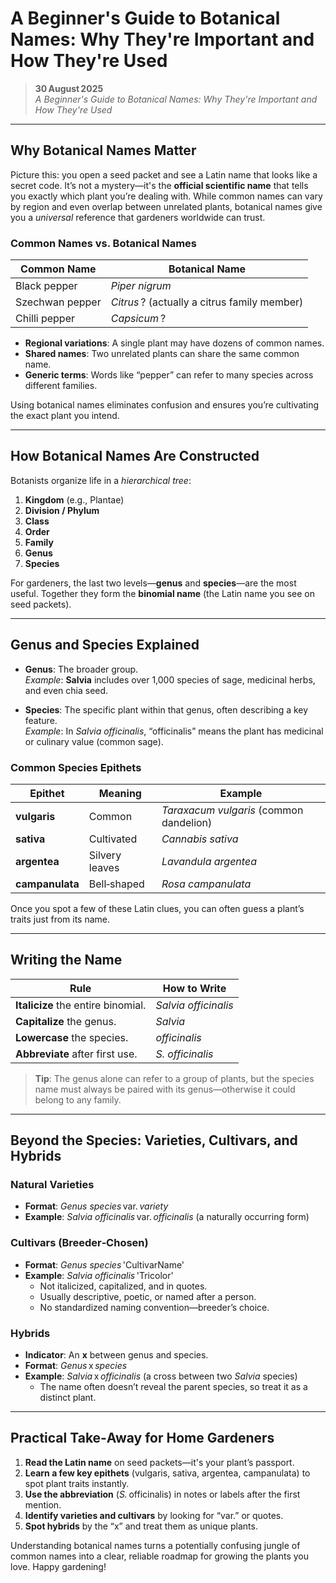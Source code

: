 # A Beginner's Guide to Botanical Names: Why They're Important and How They're Used

> **30 August 2025**  
> *A Beginner's Guide to Botanical Names: Why They're Important and How They're Used*  

---

## Why Botanical Names Matter

Picture this: you open a seed packet and see a Latin name that looks like a secret code. It’s not a mystery—it's the **official scientific name** that tells you exactly which plant you’re dealing with. While common names can vary by region and even overlap between unrelated plants, botanical names give you a *universal* reference that gardeners worldwide can trust.

### Common Names vs. Botanical Names

| **Common Name** | **Botanical Name** |
|-----------------|--------------------|
| Black pepper | *Piper nigrum* |
| Szechwan pepper | *Citrus* ? (actually a citrus family member) |
| Chilli pepper | *Capsicum* ? |

- **Regional variations**: A single plant may have dozens of common names.
- **Shared names**: Two unrelated plants can share the same common name.
- **Generic terms**: Words like “pepper” can refer to many species across different families.

Using botanical names eliminates confusion and ensures you’re cultivating the exact plant you intend.

---

## How Botanical Names Are Constructed

Botanists organize life in a *hierarchical tree*:

1. **Kingdom** (e.g., Plantae)  
2. **Division / Phylum**  
3. **Class**  
4. **Order**  
5. **Family**  
6. **Genus**  
7. **Species**

For gardeners, the last two levels—**genus** and **species**—are the most useful. Together they form the **binomial name** (the Latin name you see on seed packets).

---

## Genus and Species Explained

- **Genus**: The broader group.  
  *Example*: **Salvia** includes over 1,000 species of sage, medicinal herbs, and even chia seed.

- **Species**: The specific plant within that genus, often describing a key feature.  
  *Example*: In *Salvia officinalis*, “officinalis” means the plant has medicinal or culinary value (common sage).

### Common Species Epithets

| Epithet | Meaning | Example |
|---------|---------|---------|
| **vulgaris** | Common | *Taraxacum vulgaris* (common dandelion) |
| **sativa** | Cultivated | *Cannabis sativa* |
| **argentea** | Silvery leaves | *Lavandula argentea* |
| **campanulata** | Bell‑shaped | *Rosa campanulata* |

Once you spot a few of these Latin clues, you can often guess a plant’s traits just from its name.

---

## Writing the Name

| Rule | How to Write |
|------|--------------|
| **Italicize** the entire binomial. | *Salvia officinalis* |
| **Capitalize** the genus. | *Salvia* |
| **Lowercase** the species. | *officinalis* |
| **Abbreviate** after first use. | *S. officinalis* |

> **Tip**: The genus alone can refer to a group of plants, but the species name must always be paired with its genus—otherwise it could belong to any family.

---

## Beyond the Species: Varieties, Cultivars, and Hybrids

### Natural Varieties

- **Format**: *Genus species* var. *variety*  
- **Example**: *Salvia officinalis* var. *officinalis* (a naturally occurring form)

### Cultivars (Breeder‑Chosen)

- **Format**: *Genus species* 'CultivarName'  
- **Example**: *Salvia officinalis* 'Tricolor'  
  - Not italicized, capitalized, and in quotes.  
  - Usually descriptive, poetic, or named after a person.  
  - No standardized naming convention—breeder’s choice.

### Hybrids

- **Indicator**: An **x** between genus and species.  
- **Format**: *Genus* x *species*  
- **Example**: *Salvia* x *officinalis* (a cross between two *Salvia* species)  
  - The name often doesn’t reveal the parent species, so treat it as a distinct plant.

---

## Practical Take‑Away for Home Gardeners

1. **Read the Latin name** on seed packets—it's your plant’s passport.  
2. **Learn a few key epithets** (vulgaris, sativa, argentea, campanulata) to spot plant traits instantly.  
3. **Use the abbreviation** (*S.* officinalis) in notes or labels after the first mention.  
4. **Identify varieties and cultivars** by looking for “var.” or quotes.  
5. **Spot hybrids** by the “x” and treat them as unique plants.

Understanding botanical names turns a potentially confusing jungle of common names into a clear, reliable roadmap for growing the plants you love. Happy gardening!